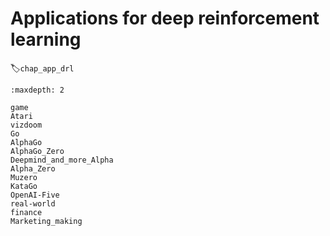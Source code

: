 

<!--
 * @version:
 * @Author:  StevenJokess（蔡舒起） https://github.com/StevenJokess
 * @Date: 2023-03-29 20:43:11
 * @LastEditors:  StevenJokess（蔡舒起） https://github.com/StevenJokess
 * @LastEditTime: 2023-04-09 11:03:58
 * @Description:
 * @Help me: 如有帮助，请赞助，失业3年了。![支付宝收款码](https://github.com/StevenJokess/d2rl/blob/master/img/%E6%94%B6.jpg)
 * @TODO::
 * @Reference:
-->

# Applications for deep reinforcement learning
:label:`chap_app_drl`

```toc
:maxdepth: 2

game
Atari
vizdoom
Go
AlphaGo
AlphaGo_Zero
Deepmind_and_more_Alpha
Alpha_Zero
Muzero
KataGo
OpenAI-Five
real-world
finance
Marketing_making


```

